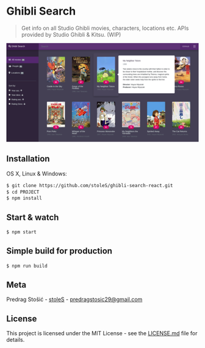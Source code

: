 # Ghibli Search

> Get info on all Studio Ghibli movies, characters, locations etc. APIs provided by Studio Ghibli & Kitsu. (WIP)

![](ghibli-search-final.png)

## Installation

OS X, Linux & Windows:

```sh
$ git clone https://github.com/stoleS/ghibli-search-react.git
$ cd PROJECT
$ npm install
```

## Start & watch

```sh
$ npm start
```

## Simple build for production

```sh
$ npm run build
```

## Meta

Predrag Stošić - [stoleS](https://github.com/stoleS) - predragstosic29@gmail.com

## License

This project is licensed under the MIT License - see the [LICENSE.md](https://github.com/stoleS/ghibli-search-react/blob/master/LICENSE) file for details.
